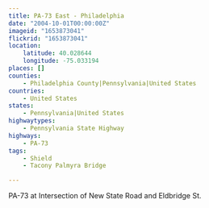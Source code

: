 ```yaml
---
title: PA-73 East - Philadelphia
date: "2004-10-01T00:00:00Z"
imageid: "1653873041"
flickrid: "1653873041"
location:
    latitude: 40.028644
    longitude: -75.033194
places: []
counties:
    - Philadelphia County|Pennsylvania|United States
countries:
    - United States
states:
    - Pennsylvania|United States
highwaytypes:
    - Pennsylvania State Highway
highways:
    - PA-73
tags:
    - Shield
    - Tacony Palmyra Bridge

---
```

PA-73 at Intersection of New State Road and Eldbridge St.